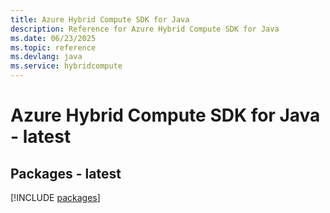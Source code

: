 ```yaml
---
title: Azure Hybrid Compute SDK for Java
description: Reference for Azure Hybrid Compute SDK for Java
ms.date: 06/23/2025
ms.topic: reference
ms.devlang: java
ms.service: hybridcompute
---
```

# Azure Hybrid Compute SDK for Java - latest
## Packages - latest
[!INCLUDE [packages](hybrid-compute-index.md)]